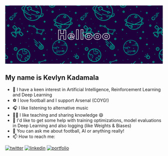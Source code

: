 ![# Helloooo 👋](assets/hellospacey.jpg)

My name is Kevlyn Kadamala
-

- 🔭  I have a keen interest in Artificial Intelligence, Reinforcement Learning and Deep Learning
- ⚽️  I love football and I support Arsenal (COYG!)
- 🎧  I like listening to alternative music
- 👨‍🏫 I like teaching and sharing knowledge 😄
- 🤔  I'd like to get some help with training optimizations, model evaluations in Deep Learning and also logging (like Weights & Biases)
- 💬  You can ask me about football, AI or anything really!
- 📫  How to reach me:

[1]: https://twitter.com/kad99kev
[2]: https://www.linkedin.com/in/kevlyn-kadamala/
[3]: https://kad99kev.github.io

 [![twitter](https://img.icons8.com/bubbles/50/000000/twitter.png)][1]
 [![linkedin](https://img.icons8.com/bubbles/50/000000/linkedin.png)][2]
 [![portfolio](https://img.icons8.com/bubbles/50/000000/link.png)][3]
